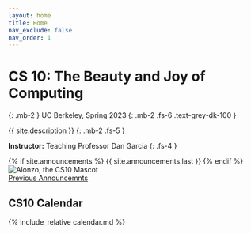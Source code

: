 ```yaml
---
layout: home
title: Home
nav_exclude: false
nav_order: 1
---
```


# **CS 10: The Beauty and Joy of Computing**
{: .mb-2 }
UC Berkeley, Spring 2023
{: .mb-2 .fs-6 .text-grey-dk-100 }

{{ site.description }}
{: .mb-2 .fs-5 }

**Instructor:** Teaching Professor Dan Garcia
{: .fs-4 }

<div class="d-flex">  
  <div class="flex-justify-start" style="flex-grow: 1">
  {% if site.announcements %}
    {{ site.announcements.last }}
  {% endif %}
  </div>
  <div class="float-right">
    <img src="/sp22/assets/images/alonzo.png" alt="Alonzo, the CS10 Mascot" />
  </div>
</div>
<div style="flex-grow: 0">
  <a href="{{ site.baseurl }}/announcements" class="btn btn-outline">Previous Announcemnts</a>
</div>

## CS10 Calendar

{% include_relative calendar.md %}

